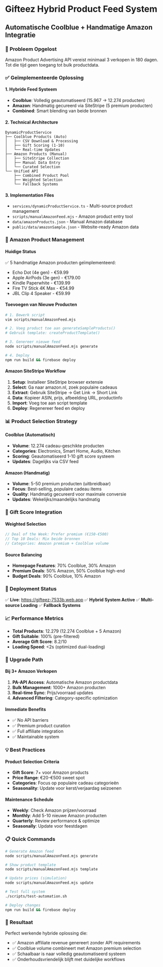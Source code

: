 # Gifteez Hybrid Product Feed System
## Automatische Coolblue + Handmatige Amazon Integratie

### 🎯 **Probleem Opgelost**
Amazon Product Advertising API vereist minimaal 3 verkopen in 180 dagen. Tot die tijd geen toegang tot bulk productdata.

### ✅ **Geïmplementeerde Oplossing**

#### **1. Hybride Feed Systeem**
- **Coolblue**: Volledig geautomatiseerd (15.967 → 12.274 producten)
- **Amazon**: Handmatig gecureerd via SiteStripe (5 premium producten)
- **Combined**: Smart blending van beide bronnen

#### **2. Technical Architecture**
```
DynamicProductService
├── Coolblue Products (Auto)
│   ├── CSV Download & Processing
│   ├── Gift Scoring (1-10)
│   └── Real-time Updates
├── Amazon Products (Manual)
│   ├── SiteStripe Collection
│   ├── Manual Data Entry
│   └── Curated Selection
└── Unified API
    ├── Combined Product Pool
    ├── Weighted Selection
    └── Fallback Systems
```

#### **3. Implementation Files**
- `services/dynamicProductService.ts` - Multi-source product management
- `scripts/manualAmazonFeed.mjs` - Amazon product entry tool
- `data/amazonProducts.json` - Manual Amazon database
- `public/data/amazonSample.json` - Website-ready Amazon data

### 🔧 **Amazon Product Management**

#### **Huidige Status**
✅ 5 handmatige Amazon producten geïmplementeerd:
- Echo Dot (4e gen) - €59.99
- Apple AirPods (3e gen) - €179.00  
- Kindle Paperwhite - €139.99
- Fire TV Stick 4K Max - €54.99
- JBL Clip 4 Speaker - €59.99

#### **Toevoegen van Nieuwe Producten**
```bash
# 1. Bewerk script
vim scripts/manualAmazonFeed.mjs

# 2. Voeg product toe aan generateSampleProducts()
# Gebruik template: createProductTemplate()

# 3. Genereer nieuwe feed
node scripts/manualAmazonFeed.mjs generate

# 4. Deploy
npm run build && firebase deploy
```

#### **Amazon SiteStripe Workflow**
1. **Setup**: Installeer SiteStripe browser extensie
2. **Select**: Ga naar amazon.nl, zoek populaire cadeaus
3. **Extract**: Gebruik SiteStripe → Get Link → Short Link
4. **Data**: Kopieer ASIN, prijs, afbeelding URL, productinfo
5. **Import**: Voeg toe aan script template
6. **Deploy**: Regenereer feed en deploy

### 📊 **Product Selection Strategy**

#### **Coolblue (Automatisch)**
- **Volume**: 12.274 cadeau-geschikte producten
- **Categories**: Electronics, Smart Home, Audio, Kitchen
- **Scoring**: Geautomatiseerd 1-10 gift score systeem
- **Updates**: Dagelijks via CSV feed

#### **Amazon (Handmatig)**
- **Volume**: 5-50 premium producten (uitbreidbaar)
- **Focus**: Best-selling, populaire cadeau items
- **Quality**: Handmatig gecureerd voor maximale conversie
- **Updates**: Wekelijks/maandelijks handmatig

### 🎯 **Gift Score Integration**

#### **Weighted Selection**
```javascript
// Deal of the Week: Prefer premium (€150-€500)
// Top 10 Deals: Mix beide bronnen
// Categories: Amazon premium + Coolblue volume
```

#### **Source Balancing**
- **Homepage Features**: 70% Coolblue, 30% Amazon
- **Premium Deals**: 50% Amazon, 50% Coolblue high-end
- **Budget Deals**: 90% Coolblue, 10% Amazon

### 🚀 **Deployment Status**
✅ **Live**: https://gifteez-7533b.web.app
✅ **Hybrid System Active**
✅ **Multi-source Loading**
✅ **Fallback Systems**

### 📈 **Performance Metrics**
- **Total Products**: 12.279 (12.274 Coolblue + 5 Amazon)
- **Gift Suitable**: 100% (pre-filtered)
- **Average Gift Score**: 8.2/10
- **Loading Speed**: <2s (optimized dual-loading)

### 🔄 **Upgrade Path**

#### **Bij 3+ Amazon Verkopen**
1. **PA-API Access**: Automatische Amazon productdata
2. **Bulk Management**: 1000+ Amazon producten
3. **Real-time Sync**: Prijs/voorraad updates
4. **Advanced Filtering**: Category-specific optimization

#### **Immediate Benefits**
- ✅ No API barriers
- ✅ Premium product curation
- ✅ Full affiliate integration
- ✅ Maintainable system

### 💡 **Best Practices**

#### **Product Selection Criteria**
- **Gift Score**: 7+ voor Amazon products
- **Price Range**: €20-€500 sweet spot
- **Categories**: Focus op populaire cadeau categorieën
- **Seasonality**: Update voor kerst/verjaardag seizoenen

#### **Maintenance Schedule**
- **Weekly**: Check Amazon prijzen/voorraad
- **Monthly**: Add 5-10 nieuwe Amazon producten  
- **Quarterly**: Review performance & optimize
- **Seasonally**: Update voor feestdagen

### 📋 **Quick Commands**
```bash
# Generate Amazon feed
node scripts/manualAmazonFeed.mjs generate

# Show product template
node scripts/manualAmazonFeed.mjs template

# Update prices (simulation)
node scripts/manualAmazonFeed.mjs update

# Test full system
./scripts/test-automation.sh

# Deploy changes
npm run build && firebase deploy
```

### 🎉 **Resultaat**
Perfect werkende hybride oplossing die:
- ✅ Amazon affiliate revenue genereert zonder API requirements
- ✅ Coolblue volume combineert met Amazon premium selection
- ✅ Schaalbaar is naar volledig geautomatiseerd systeem
- ✅ Onderhoudsvriendelijk blijft met duidelijke workflows

